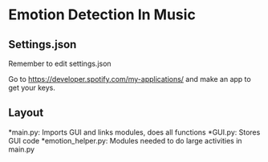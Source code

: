 Emotion Detection In Music
=======
Settings.json
-------
Remember to edit settings.json

Go to https://developer.spotify.com/my-applications/ and make an app to get your keys.

Layout
-------
*main.py: Imports GUI and links modules, does all functions
*GUI.py: Stores GUI code
*emotion_helper.py: Modules needed to do large activities in main.py

